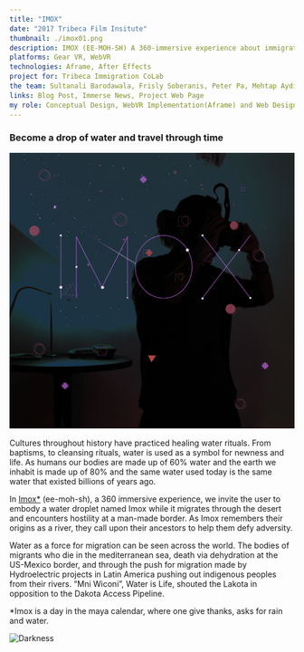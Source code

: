 ```yaml
---
title: "IMOX"
date: "2017 Tribeca Film Insitute"
thumbnail: ./imox01.png
description: IMOX (EE-MOH-SH) A 360-immersive experience about immigration
platforms: Gear VR, WebVR
technologies: Aframe, After Effects
project for: Tribeca Immigration CoLab
the team: Sultanali Barodawala, Frisly Soberanis, Peter Pa, Mehtap Aydin, Marco Antonio Castro, Jess X. Snow, Leslie Martinez
links: Blog Post, Immerse News, Project Web Page
my role: Conceptual Design, WebVR Implementation(Aframe) and Web Design and Development, GitHub
---
```


### Become a drop of water and travel through time

![IMOX](./imox01.png)




Cultures throughout history have practiced healing water rituals. From baptisms, to cleansing rituals, water is used as a symbol for newness and life. As humans our bodies are made up of 60% water and the earth we inhabit is made up of 80% and the same water used today is the same water that existed billions of years ago. 

In [Imox*](https://immigrationcolab.glitch.me/) (ee-moh-sh), a 360 immersive experience, we invite the user to embody a water droplet named Imox while it migrates through the desert and encounters hostility at a man-made border. As Imox remembers their origins as a river, they call upon their ancestors to help them defy adversity.

Water as a force for migration can be seen across the world. The bodies of migrants who die in the mediterranean sea, death via dehydration at the US-Mexico border, and through the push for migration made by Hydroelectric projects in Latin America pushing out indigenous peoples from their rivers. “Mni Wiconi”, Water is Life, shouted the Lakota in opposition to the Dakota Access Pipeline.

 *Imox is a day in the maya calendar, where one give thanks, asks for rain and water.




<div >

![Darkness](./BLACK_II_desktop-1.jpg)

</div>